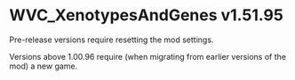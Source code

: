 # WVC_XenotypesAndGenes v1.51.95
 
Pre-release versions require resetting the mod settings.

Versions above 1.00.96 require (when migrating from earlier versions of the mod) a new game.
